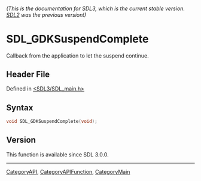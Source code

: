 ###### (This is the documentation for SDL3, which is the current stable version. [SDL2](https://wiki.libsdl.org/SDL2/) was the previous version!)
# SDL_GDKSuspendComplete

Callback from the application to let the suspend continue.

## Header File

Defined in [<SDL3/SDL_main.h>](https://github.com/libsdl-org/SDL/blob/main/include/SDL3/SDL_main.h)

## Syntax

```c
void SDL_GDKSuspendComplete(void);
```

## Version

This function is available since SDL 3.0.0.

----
[CategoryAPI](CategoryAPI), [CategoryAPIFunction](CategoryAPIFunction), [CategoryMain](CategoryMain)

